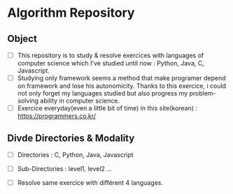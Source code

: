 # Algorithm Repository

## Object

- [ ] This repository is to study & resolve exercices with languages of computer science which I've studied until now : Python, Java, C, Javascript.
- [ ] Studying only framework seems a method that make programer depend on framework and lose his autonomicity. Thanks to this exercice, i could not only forget my languages studied but also progress my problem-solving ability in computer science.
- [ ] Exercice everyday(even a little bit of time) in this site(korean) : https://programmers.co.kr/

## Divde Directories & Modality
- [ ] Directories : C, Python, Java, Javascript
- [ ] Sub-Directories : level1, level2 ...
- [ ] Resolve same exercice with différent 4 languages.

